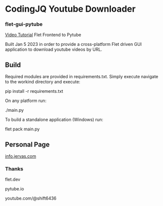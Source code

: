 # CodingJQ Youtube Downloader
### flet-gui-pytube

[Video Tutorial](https://youtube.com/codingjq/cWmGXWlKKzE)
Flet Frontend to Pytube

Built Jan 5 2023 in order to provide a cross-platform Flet driven GUI application to download youtube videos by URL.

## Build

Required modules are provided in requirements.txt. Simply execute navigate to the workind directory and execute: 

pip install -r requirements.txt

On any platform run:

./main.py


To build a standalone application (Windows) run:

flet pack main.py

## Personal Page
<a href="https://info.jervas.com">
 info.jervas.com
</a>

### Thanks

flet.dev 

pytube.io

youtube.com/@shift6436

